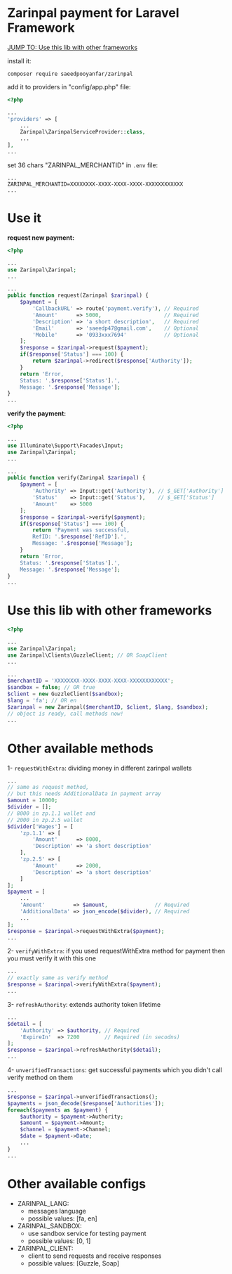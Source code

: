 # Zarinpal payment for Laravel Framework

[JUMP TO: Use this lib with other frameworks](#use-this-lib-with-other-frameworks)

install it:

```
composer require saeedpooyanfar/zarinpal
```

add it to providers in "config/app.php" file:

```php
<?php

...
'providers' => [
    ...
    Zarinpal\ZarinpalServiceProvider::class,
    ...
],
...
```

set 36 chars "ZARINPAL_MERCHANTID" in `.env` file:

```
...
ZARINPAL_MERCHANTID=XXXXXXXX-XXXX-XXXX-XXXX-XXXXXXXXXXXX
...
```

# Use it

**request new payment:**

```php
<?php

...
use Zarinpal\Zarinpal;
...

...
public function request(Zarinpal $zarinpal) {
    $payment = [
        'CallbackURL' => route('payment.verify'), // Required
        'Amount'      => 5000,                    // Required
        'Description' => 'a short description',   // Required
        'Email'       => 'saeedp47@gmail.com',    // Optional
        'Mobile'      => '0933xxx7694'            // Optional
    ];
    $response = $zarinpal->request($payment);
    if($response['Status'] === 100) {
        return $zarinpal->redirect($response['Authority']);
    }
    return 'Error,
    Status: '.$response['Status'].',
    Message: '.$response['Message'];
}
...
```

**verify the payment:**

```php
<?php

...
use Illuminate\Support\Facades\Input;
use Zarinpal\Zarinpal;
...

...
public function verify(Zarinpal $zarinpal) {
    $payment = [
        'Authority' => Input::get('Authority'), // $_GET['Authority']
        'Status'    => Input::get('Status'),    // $_GET['Status']
        'Amount'    => 5000
    ];
    $response = $zarinpal->verify($payment);
    if($response['Status'] === 100) {
        return 'Payment was successful,
        RefID: '.$response['RefID'].',
        Message: '.$response['Message'];
    }
    return 'Error,
    Status: '.$response['Status'].',
    Message: '.$response['Message'];
}
...
```

# Use this lib with other frameworks

```php
<?php

...
use Zarinpal\Zarinpal;
use Zarinpal\Clients\GuzzleClient; // OR SoapClient
...

...
$merchantID = 'XXXXXXXX-XXXX-XXXX-XXXX-XXXXXXXXXXXX';
$sandbox = false; // OR true
$client = new GuzzleClient($sandbox);
$lang = 'fa'; // OR en
$zarinpal = new Zarinpal($merchantID, $client, $lang, $sandbox);
// object is ready, call methods now!
...
```

# Other available methods

1- `requestWithExtra`:
dividing money in different zarinpal wallets
```php
...
// same as request method,
// but this needs AdditionalData in payment array
$amount = 10000;
$divider = [];
// 8000 in zp.1.1 wallet and
// 2000 in zp.2.5 wallet
$divider['Wages'] = [
    'zp.1.1' => [
        'Amount'      => 8000,
        'Description' => 'a short description'
    ],
    'zp.2.5' => [
        'Amount'      => 2000,
        'Description' => 'a short description'
    ]
];
$payment = [
    ...
    'Amount'         => $amount,               // Required
    'AdditionalData' => json_encode($divider), // Required
    ...
];
$response = $zarinpal->requestWithExtra($payment);
...
```

2- `verifyWithExtra`:
if you used requestWithExtra method for payment then you must verify it with this one
```php
...
// exactly same as verify method
$response = $zarinpal->verifyWithExtra($payment);
...

```

3- `refreshAuthority`:
extends authority token lifetime
```php
...
$detail = [
    'Authority' => $authority, // Required
    'ExpireIn'  => 7200        // Required (in secodns)
];
$response = $zarinpal->refreshAuthority($detail);
...
```

4- `unverifiedTransactions`:
get successful payments which you didn't call verify method on them
```php
...
$response = $zarinpal->unverifiedTransactions();
$payments = json_decode($response['Authorities']);
foreach($payments as $payment) {
    $authority = $payment->Authority;
    $amount = $payment->Amount;
    $channel = $payment->Channel;
    $date = $payment->Date;
    ...
}
...
```

# Other available configs

* ZARINPAL_LANG:
    * messages language
    * possible values: [fa, en]
* ZARINPAL_SANDBOX:
    * use sandbox service for testing payment
    * possible values: [0, 1]
* ZARINPAL_CLIENT:
    * client to send requests and receive responses
    * possible values: [Guzzle, Soap]
